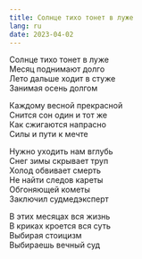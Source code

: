 ```yaml
---
title: Солнце тихо тонет в луже
lang: ru
date: 2023-04-02
---
```


Солнце тихо тонет в луже  
Месяц поднимают долго  
Лето дальше ходит в стуже  
Занимая осень долгом

Каждому весной прекрасной  
Снится сон один и тот же  
Как сжигаются напрасно  
Силы и пути к мечте

Нужно уходить нам вглубь  
Снег зимы скрывает труп  
Холод обвивает смерть  
Не найти следов кареты  
Обгоняющей кометы  
Заключил судмедэксперт

В этих месяцах вся жизнь  
В криках кроется вся суть  
Выбирая стоицизм  
Выбираешь вечный суд
